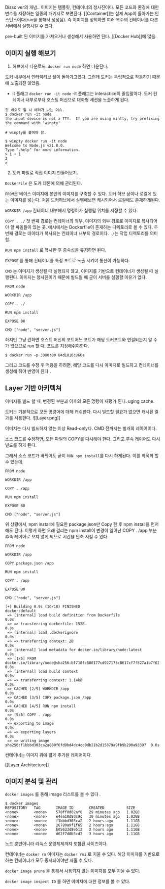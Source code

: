 
Dissolver의 개념.. 
이미지는 템플릿, 컨테이너의 청사진이다. 모든 코드와 환경에 대한 변수를 저장하는 일종의 패키지로 보면된다. 
[[Container]]는 실제 App이 돌아가는 인스턴스이다(run을 통해서 생성됨). 즉 이미지를 정의하면 여러 복수의 컨테이너를 다른 서버에서 실행시킬 수 있다. 

pre-built 된 이미지를 가져오거나 생성해서 사용하면 된다. 
[[Docker Hub]]에 많음. 

## 이미지 실행 해보기

1. 허브에서 다운로드. 
`docker run node` 하면 다운된다. 

도커 내부에서 인터렉티브 쉘이 돌아가고있다. 그런데 도커는 독립적으로 작동하기 때문에 노출되진 않았음. 

-  it 플래그
`docker run -it node` -it 플래그는 interactice의 줄임말이다.  도커 컨테이너 내부로부터 호스팅 머신으로 대화형 세션을 노출하게 된다. 


```
깃 배쉬로 할 시 에러가 나는 이슈.
$ docker run -it node
the input device is not a TTY.  If you are using mintty, try prefixing the command with 'winpty'

# winpty를 붙여야 함. 

$ winpty docker run -it node
Welcome to Node.js v21.0.0.
Type ".help" for more information.
> 1 + 1
2
>

```

2. 도커 파일로 직접 이미지 만들어보기.

`DockerFile` 은 도커 데몬에 의해 관리된다. 

`FROM`은 베이스 이미지에 본인의 이미지를 구축할 수 있다. 도커 허브 상이나 로컬에 있는 이미지를 넣는다.
처음 도커허브에서 실행해보면 캐시되어서 로컬에도 존재하게된다. 

`WORKDIR /app` 컨테이너 내부에서 명령어가 실행될 위치를 지정할 수 있다.

`COPY . ./` 
첫 번째 경로는 컨테이너의 외부, 이미지의 외부 경로로 이미지로 복사되어야 할 파일들이 있는 곳. 
예시에서는 Dockerfile이 존재하는 디렉토리로 볼 수 있다. 
두 번째 경로는 데이터가 복사되는 컨테이너 내부의 경로이다.  `./`는 작업 디렉토리를 의미함. 

`RUN npm install` 로 복사한 후 종속성을 유지하면 된다. 

`EXPOSE` 를 통해 컨테이너를 특정 포트로 노출 시켜야 통신이 가능하다.

`CMD` 는 이미지가 생성될 때 실행되지 않고, 이미지를 기반으로 컨테이너가 생성될 때 실행된다. 이미지는 청사진이기 때문에 빌드될 때 굳이 서버를 실행할 이유가 없다. 
```
FROM node

WORKDIR /app  

COPY . ./

RUN npm install

EXPOSE 80

CMD ["node", "server.js"]
```


하지만 그냥 런하면 호스트 머신의 포트어느 포트가 해당 도커포트와 연결되는지 알 수가 없으므로 run 할 때, 포트를 지정해줘야한다. 

`$ docker run -p 3000:80 84d1016c860a`


그리고 코드를 수정 후 적용을 하려면, 해당 코드를 다시 이미지로 빌드하고 컨테이너를 생성해 줘야 반영이 된다 .


## Layer 기반 아키텍쳐

이미지를 빌드 할 때, 변경된 부분과 이후의 모든 명령이 재평가 된다. 
uging cache.

도커는 기본적으로 모든 명령어에 대해 캐쉬한다. 다시 빌드할 필요가 없으면 캐시된 결과를 사용한다. 
![[Layer.png]]

이미지는 다시 빌드하지 않는 이상 Read-only다. 
CMD 전까지는 별개의 레이어이다. 

소스 코드를 수정하면, 모든 파일의 COPY를 다시해야 한다. 그리고 후속 레이어도 다시 빌드를 하게 된다. 

그래서 소스 코드가 바뀌어도  굳이
`RUN npm install`를 다시 하게된다. 이를 최적화 할 수 있는데, 

```
FROM node

WORKDIR /app

COPY . /app

RUN npm install

EXPOSE 80

CMD ["node", "server.js"]
```
위 상황에서, npm install에 필요한 package.json만 Copy 한 후 npm install을 먼저 해도 된다. 이렇게 하면 오래 걸리는 npm install이 변경이 일어난 COPY . /app 부분 후속 레이어로 오지 않게 되므로 시간을 단축 시킬 수 있다.
```
FROM node

WORKDIR /app

COPY package.json /app

RUN npm install

COPY . /app

EXPOSE 80

CMD ["node", "server.js"]
```


```
[+] Building 0.9s (10/10) FINISHED                                           docker:default
 => [internal] load build definition from Dockerfile                                   0.0s
 => => transferring dockerfile: 152B                                                   0.0s 
 => [internal] load .dockerignore                                                      0.0s 
 => => transferring context: 2B                                                        0.0s 
 => [internal] load metadata for docker.io/library/node:latest                         0.8s 
 => [1/5] FROM docker.io/library/node@sha256:bf718fc580177cd927173c8617cf7f527a1b7f62  0.0s
 => [internal] load build context                                                      0.0s 
 => => transferring context: 1.14kB                                                    0.0s 
 => CACHED [2/5] WORKDIR /app                                                          0.0s 
 => CACHED [3/5] COPY package.json /app                                                0.0s 
 => CACHED [4/5] RUN npm install                                                       0.0s 
 => [5/5] COPY . /app                                                                  0.0s 
 => exporting to image                                                                 0.0s 
 => => exporting layers                                                                0.0s 
 => => writing image sha256:f1bbbd303ca2a880f6fd9bd4dc4cc0db21b2d15879a9fb9b290a93397  0.0s
```

컨테이너는 이미지 위에 얇게 추가된 레이어이다. 


[[Layer Architecture]]


## 이미지 분석 및 관리

`docker images` 를 통해 image 리스트를 볼 수 있다 .

```
$ docker images
REPOSITORY   TAG       IMAGE ID       CREATED          SIZE
<none>       <none>    570ff0d02af0   29 minutes ago   1.02GB
<none>       <none>    e4ea10d8dc9c   30 minutes ago   1.02GB
<none>       <none>    f1bbbd303ca2   2 hours ago      1.11GB
<none>       <none>    26780a9f1f65   2 hours ago      1.11GB
<none>       <none>    b05633d8e512   2 hours ago      1.11GB
<none>       <none>    d62f7d0b3cd2   3 hours ago      1.11GB
```

노드 뿐만아니라 리눅스 운영체제까지 포함된 사이즈이다.

컨테이너는 `docker rm`  이미지는 `docker rmi` 로 지울 수 있다. 
해당 이미지를 기반으로하는 컨테이너가 모두 중지되어야만 지울 수 있다. 

`docker image prune` 을 통해서 사용되지 않는 이미지를 모두 지울 수 있다. 

`docker image inspect ID` 를 하면 이미지에 대한 정보를 볼 수 있다.

